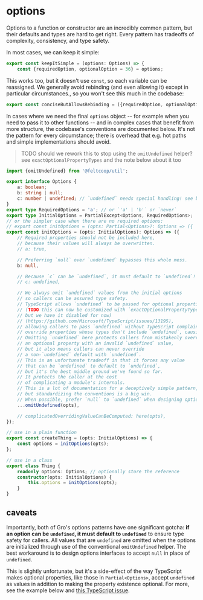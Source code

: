 # options

Options to a function or constructor are an incredibly common pattern,
but their defaults and types are hard to get right.
Every pattern has tradeoffs of complexity, consistency, and type safety.

In most cases, we can keep it simple:

```ts
export const keepItSimple = (options: Options) => {
	const {requiredOption, optionalOption = 36} = options;
```

This works too, but it doesn't use `const`, so each variable can be reassigned.
We generally avoid rebinding (and even allowing it) except in particular circumstances.,
so you won't see this much in the codebase:

```ts
export const conciseButAllowsRebinding = ({requiredOption, optionalOption = 36}: Options) => {
```

In cases where we need the final `options` object --
for example when you need to pass it to other functions --
and in complex cases that benefit from more structure,
the codebase's conventions are documented below.
It's not the pattern for every circumstance;
there is overhead that e.g. hot paths and simple implementations should avoid.

> TODO should we rework this to stop using the `omitUndefined` helper?
> see `exactOptionalPropertyTypes` and the note below about it too

```ts
import {omitUndefined} from '@feltcoop/util';

export interface Options {
	a: boolean;
	b: string | null;
	c: number | undefined; // `undefined` needs special handling! see below
}
export type RequiredOptions = 'a'; // or `'a' | 'b'` or `never`
export type InitialOptions = PartialExcept<Options, RequiredOptions>;
// or the simpler case when there are no required options:
// export const initOptions = (opts: Partial<Options>): Options => ({
export const initOptions = (opts: InitialOptions): Options => ({
	// Required properties should not be included here,
	// because their values will always be overwritten.
	// a: true,

	// Preferring `null` over `undefined` bypasses this whole mess.
	b: null,

	// Because `c` can be `undefined`, it must default to `undefined`! and it's optional:
	// c: undefined,

	// We always omit `undefined` values from the initial options
	// so callers can be assured type safety.
	// TypeScript allows `undefined` to be passed for optional properties
	// (TODO this can now be customized with `exactOptionalPropertyTypes`
	// but we have it disabled for now)
	// (https://github.com/Microsoft/TypeScript/issues/13195),
	// allowing callers to pass `undefined` without TypeScript complaining and
	// override properties whose types don't include `undefined`, causing errors!
	// Omitting `undefined` here protects callers from mistakenly overriding
	// an optional property with an invalid `undefined` value,
	// but it also means callers can never override
	// a non-`undefined` default with `undefined`.
	// This is an unfortunate tradeoff in that it forces any value
	// that can be `undefined` to default to `undefined`,
	// but it's the best middle ground we've found so far.
	// It protects the caller at the cost
	// of complicating a module's internals.
	// This is a lot of documentation for a deceptively simple pattern,
	// but standardizing the conventions is a big win.
	// When possible, prefer `null` to `undefined` when designing options APIs.
	...omitUndefined(opts),

	// complicatedOverridingValueCanBeComputed: here(opts),
});

// use in a plain function
export const createThing = (opts: InitialOptions) => {
	const options = initOptions(opts);
};

// use in a class
export class Thing {
	readonly options: Options; // optionally store the reference
	constructor(opts: InitialOptions) {
		this.options = initOptions(opts);
	}
}
```

## caveats

Importantly, both of Gro's options patterns have one significant gotcha:
**if an option can be `undefined`, it must default to `undefined`**
to ensure type safety for callers.
All values that are `undefined` are omitted when the options are initialized
through use of the conventional `omitUndefined` helper.
The best workaround is to design options interfaces
to accept `null` in place of `undefined`.

This is slightly unfortunate, but it's a side-effect of the way
TypeScript makes optional properties, like those in `Partial<Options>`,
accept `undefined` as values in addition
to making the property existence optional.
For more, see the example below and
[this TypeScript issue](https://github.com/Microsoft/TypeScript/issues/13195).
